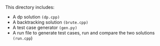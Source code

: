 This directory includes:
* A dp solution `(dp.cpp)`
* A backtracking solution `(brute.cpp)`
* A test case generator `(gen.py)`
* A run file to generate test cases, run and compare the two solutions `(run.cpp`)
